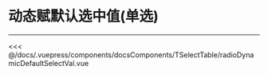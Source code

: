 # 动态赋默认选中值(单选)

---

<common-code-format>
  <docsComponents-TSelectTable-radioDynamicDefaultSelectVal slot="source"></docsComponents-TSelectTable-radioDynamicDefaultSelectVal>

<<< @/docs/.vuepress/components/docsComponents/TSelectTable/radioDynamicDefaultSelectVal.vue
</common-code-format>